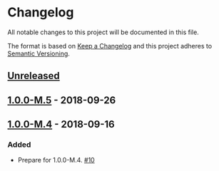 # Changelog

All notable changes to this project will be documented in this file.

The format is based on [Keep a Changelog](http://keepachangelog.com/)
and this project adheres to [Semantic Versioning](http://semver.org/).

## [Unreleased](https://github.com/atomist/sdm-pack-checkstyle/compare/1.0.0-M.5...HEAD)

## [1.0.0-M.5](https://github.com/atomist/sdm-pack-checkstyle/compare/1.0.0-M.4...1.0.0-M.5) - 2018-09-26

## [1.0.0-M.4](https://github.com/atomist/sdm-pack-checkstyle/tree/1.0.0-M.4) - 2018-09-16

### Added

-   Prepare for 1.0.0-M.4. [#10](https://github.com/atomist/sdm-pack-checkstyle/issues/10)
